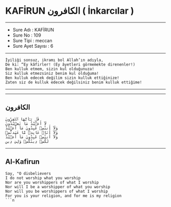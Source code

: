 # KAFİRUN الكافرون ( İnkarcılar ) 
---
- Sure Adı : KAFİRUN
- Sure No : 109
- Sure Tipi : meccan
- Sure Ayet Sayısı : 6


---

```read
İyiliği sonsuz, ikramı bol Allah’ın adıyla,
De ki: “Ey kâfirler! (Ey âyetleri görmemekte direnenler!)
Ben kulluk etmem, sizin kul olduğunuza!
Siz kulluk etmezsiniz benim kul olduğuma!
Ben kulluk edecek değilim sizin kulluk ettiğinize!
Zaten siz de kulluk edecek değilsiniz benim kulluk ettiğime!
```
---

---
## الكافرون
```read
قُلۡ يَـٰٓأَيُّهَا ٱلۡكَٰفِرُونَ
لَآ أَعۡبُدُ مَا تَعۡبُدُونَ
وَلَآ أَنتُمۡ عَٰبِدُونَ مَآ أَعۡبُدُ
وَلَآ أَنَا۠ عَابِدٞ مَّا عَبَدتُّمۡ
وَلَآ أَنتُمۡ عَٰبِدُونَ مَآ أَعۡبُدُ
لَكُمۡ دِينُكُمۡ وَلِيَ دِينِ
```
---
## Al-Kafirun
```read
Say, "O disbelievers
I do not worship what you worship
Nor are you worshippers of what I worship
Nor will I be a worshipper of what you worship
Nor will you be worshippers of what I worship
For you is your religion, and for me is my religion
```n